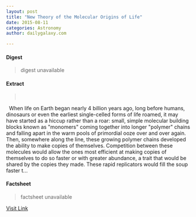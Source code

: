 ```yaml
---
layout: post
title: "New Theory of the Molecular Origins of Life"
date: 2015-08-11
categories: Astronomy
author: dailygalaxy.com

---
```



#### Digest
>digest unavailable

#### Extract
>       When life on Earth began nearly 4 billion years ago, long before humans, dinosaurs or even the earliest single-celled forms of life roamed, it may have started as a hiccup rather than a roar: small, simple molecular building blocks known as "monomers" coming together into longer "polymer" chains and falling apart in the warm pools of primordial ooze over and over again. Then, somewhere along the line, these growing polymer chains developed the ability to make copies of themselves. Competition between these molecules would allow the ones most efficient at making copies of themselves to do so faster or with greater abundance, a trait that would be shared by the copies they made. These rapid replicators would fill the soup faster t...

#### Factsheet
>factsheet unavailable

[Visit Link](http://www.dailygalaxy.com/my_weblog/2015/07/new-theory-of-the-molecular-origins-of-life.html)


